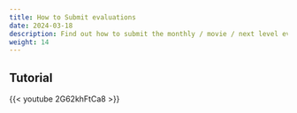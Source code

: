```yaml
---
title: How to Submit evaluations
date: 2024-03-18
description: Find out how to submit the monthly / movie / next level evaluation
weight: 14
---
```


## Tutorial

{{< youtube 2G62khFtCa8 >}}
